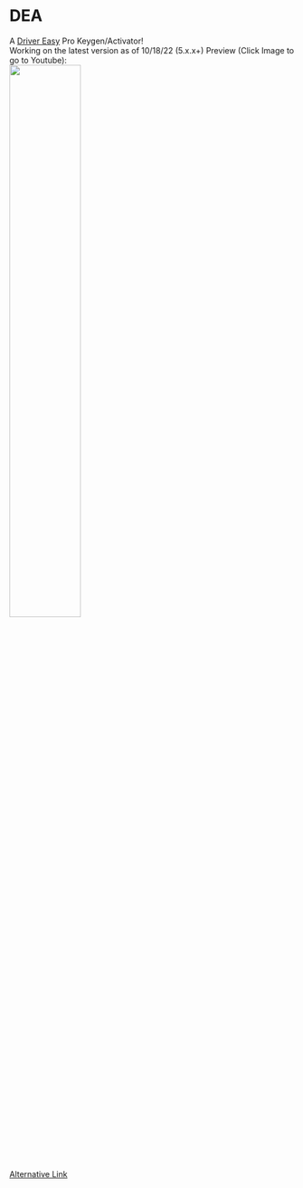 # DEA
A [Driver Easy](https://drivereasy.com) Pro Keygen/Activator!  
Working on the latest version as of 10/18/22 (5.x.x+)
Preview (Click Image to go to Youtube):  
[<img src="https://i.ytimg.com/vi/MiY0LxsVXhc/maxresdefault.jpg" width="50%">](https://www.youtube.com/watch?v=MiY0LxsVXhc "Preview")  
[Alternative Link](https://www.youtube.com/watch?v=MiY0LxsVXhc)
